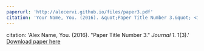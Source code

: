 ```yaml
---
paperurl: 'http://alecervi.github.io/files/paper3.pdf'
citation: 'Your Name, You. (2016). &quot;Paper Title Number 3.&quot; <i>Journal 1</i>. 1(3).'
---
```

citation: 'Alex Name, You. (2016). &quot;Paper Title Number 3.&quot; <i>Journal 1</i>. 1(3).'
[Download paper here](http://alecervi.github.io/files/paper3.pdf)

